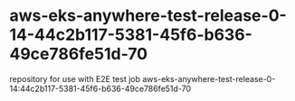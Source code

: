 # aws-eks-anywhere-test-release-0-14-44c2b117-5381-45f6-b636-49ce786fe51d-70
repository for use with E2E test job aws-eks-anywhere-test-release-0-14:44c2b117-5381-45f6-b636-49ce786fe51d-70
